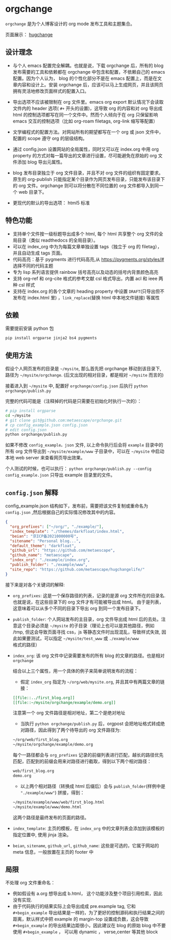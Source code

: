 # orgchange

`orgchange` 是为个人博客设计的 org mode 发布工具和主题集合。

页面展示： [hugchange](www.hugchange.life)

## 设计理念

- 与个人 emacs 配置完全解耦。也就是说，下载 orgchange 后，所有的 blog 发布需要的工具和依赖都在 orgchange 中包含和配置，不依赖自己的 emacs 配置。因为个人认为， blog 的个性化部分不是在 emacs 配置上，而是在文章内容和设计上。安装 orgchange 后，应该可以马上生成网页，并且该网页拥有灵活地修改页面样式的配置入口。

- 导出选项不应该被限制在 org 文件里。emacs org export 默认情况下会读取文件内的 header 选项( `#+` 开头的设置)，这导致 org 的内容和对 org 导出成 html 的控制选项都写在同一个文件中。然而个人倾向于在 org 只保留影响 emacs 交互的控制选项（比如 org-roam filetags, org-link 缩写等配置）

- 文学编程式的配置方法。对网站所有的期望都写在一个 org 或 json 文件中，配置的 scope 遵守 org 的层级结构。

- 通过 config.json 设置网站的全局属性，同时又可以在 index.org 中用 org property 的方式对每一篇导出的文章进行设置，尽可能避免在原始的 org 文件添加 blog 导出元属性。

- blog 发布目录独立于 org 文件目录，并且不对 org 文件的组织有固定要求。原生的 org-publish 只能指定某个目录作为网页发布目录，只能发布该目录下的 org 文件。orgchange 则可以将分散在不同位置的 org 文件都导入到同一个 web 目录下。

- 更现代的默认的导出选项： html5 标准

## 特色功能

- 支持单个文件按一级标题导出成多个 html, 每个 html 共享整个 org 文件的全局目录（类似 readthedocs 的全局目录）。
- 可以在 index_org 中为为每篇文章单独设置 tags（独立于 org 的 filetag），并且自动生成 tags 页面。
- 代码高亮：基于 pygments 进行代码高亮,从 https://pygments.org/styles/# 选择不同的代码主题
- 专为 lisp 系列语言提供 rainbow 括号高亮以及动态的括号内背景颜色高亮
- 支持 org-ref 和 org-cite 格式的参考文献 csl 格式导出，内置 acl 和 ieee 两种 csl 样式
- 支持在 index.org 的各个文章的 heading property 中设置 `DRAFT`(只导出但不发布在 index.html 里) ，`link_replace`(替换 html 中本地文件链接) 等属性

## 依赖

需要提前安装 python 包

```bash
pip install orgparse jinja2 bs4 pygments
```

## 使用方法

假设个人网页发布的目录是 `~/mysite`, 那么首先把 orgchange 移动到该目录下, 路径为 `~/mysite/orgchange`. (后文出现的相对目录，都是相对 `~/mysite` 而言的)

接着进入到 `~/mysite` 中, 配置好 `orgchange/config.json` 后执行 `python orgchange/publish.py`

完整的代码可能是（注释掉的代码是只需要在初始化时执行一次的）：

```bash
# pip install orgparse
cd ~/mysite
# git clone git@github.com:metaescape/orgchange.git
# cp config_example.json config.json
# edit config.json
python orgchange/publish.py
```

如果不修改 `config_example。json` 文件, 以上命令执行后会将 `example` 目录中的所有 org 文件导出到 `~/mysite/example/www` 子目录中，可以在 `~/mysite` 中启动本地 web server 来查看网页导出效果。

个人测试的时候，也可以执行： `python orgchange/publish.py --config config_example.json` 只导出 example 目录里的文件。

## `config.json` 解释

config_example.json 结构如下，发布前，需要把该文件复制或重命名为 `config.json` ,然后根据自己的实际情况修改其中的内容。

```json
{
  "org_prefixes": ["~/org/", "./example/"],
  "index_template": "./themes/darkfloat/index.html",
  "beian": "京ICP备2021000000号",
  "sitename": "Personal blog...",
  "default_theme": "darkfloat",
  "github_url": "https://github.com/metaescape",
  "github_name": "metaescape",
  "index_org": "./example/index.org",
  "publish_folder": "./example/www",
  "site_repo": "https://github.com/metaescape/hugchangelife/"
}
```

接下来是对各个关键词的解释:

- `org_prefixes`: 这是一个保存路径的列表，记录的是源 org 文件所在的目录名. 也就是说，在这些目录下的 org 文件才有可能被导出成 html。 由于是列表，这意味着可以从多个不同的目录下导出 org 到同一个发布目录下。
- `publish_folder`: 个人网站发布的主目录，org 文件导出成 html 后的去处。注意这个目录必须是 `~/mysite` 的子目录（理论上也可以是其他路径，例如 /tmp, 但这会导致页面寻找 css，js 等静态文件时出现混乱，导致样式失效, 因此如果要测试，可以指定 `~/mysite/test_www` 或 `./example/www` 格式的路径）
- `index_org`: 该 org 文件中记录需要发布的所有 blog 的文章的路径。也是相对 `orgchange`

  结合以上三个属性，用一个具体的例子来简单说明发布的流程：

  - 假定 `index_org` 指定为 `~/org/web/mysite.org`, 并且其中有两篇文章的链接：

  ```org
  [[file::../first_blog.org]]
  [[file::~/mysite/orgchange/example/demo.org]]
  ```

  注意第一个 org 文件路径是相对地址，第二个是绝对地址

  - 当执行 `python orgchange/publish.py` 后，orgpost 会把地址格式转成绝对路径，因此得到了两个待导出的 org 文件路径为:

  ```bash
  ~/org/web/first_blog.org
  ~/mysite/orgchange/example/demo.org
  ```

  每个一路径都会与 `org_prefixes` 记录的前缀列表进行匹配，越长的路径优先匹配，匹配到的前缀会用来对路径进行截取，得到以下两个相对路径：

  ```bash
  web/first_blog.org
  demo.org
  ```

  - 以上两个相对路径（转换成 html 后缀后）会与 `publish_folder`(样例中是 `"./example/www"`) 拼接，得到：

  ```bash
  ~/mysite/example/www/web/first_blog.html
  ~/mysite/example/www/demo.html
  ```

  这两个路径是最终发布的页面的路径。

- `index_template`: 主页的模板，在 `index_org` 中的文章列表会添加到该模板的指定位置中, 使用 jinja 渲染。
- `beian`, `sitename`, `github_url`, `github_name`: 这些是可选的，它属于网站的 meta 信息，一般放置在主页的 footer 中

## 局限

不处理 org 文件重命名：

- 例如假设有 a.org 想导出成 b.html， 这个功能涉及整个项目引用检索，因此没有实现.
- 由于代码执行的结果实际上会导出成成 pre.example tag, 它和 `#+begin_example` 导出结果是一样的，为了更好的控制源码和执行结果之间的距离，默认样式中把 example 的 margin-top 设置成负数，这会导致 `#+begin_example` 的导出结果边距很小，因此建议在 blog 的原始 blog 中不要使用 `#+begin_example` ， 可以用 dynamic ， verse,center 等其他 block
